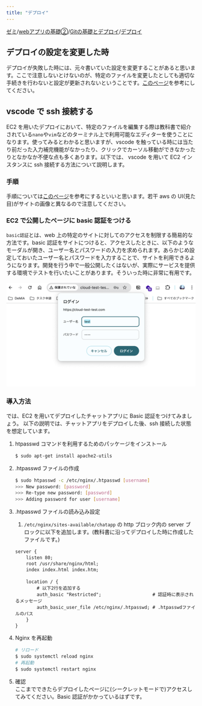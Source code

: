 ```yaml
---
title: "デプロイ"
---
```

[ゼミ](../../index.md)/[webアプリの基礎②](../index.md)/[Gitの基礎とデプロイ](./index.md)/[デプロイ](./aws-deploy.md)
## デプロイの設定を変更した時

デプロイが失敗した時には、元々書いていた設定を変更することがあると思います。ここで注意しないとけないのが、特定のファイルを変更したとしても適切な手続きを行わないと設定が更新されないということです。[このページ](https://qiita.com/A-nkt/items/d6cb5c643d416a48896d)を参考にしてください。

## vscode で ssh 接続する

EC2 を用いたデプロイにおいて、特定のファイルを編集する際は教科書で紹介されている`nano`や`vim`などのターミナル上で利用可能なエディターを使うことになります。使ってみるとわかると思いますが、vscode を触っている時には当たり前だった入力補完機能がなかったり、クリックでカーソル移動ができなかったりとなかなか不便な点も多くあります。以下では、 vscode を用いて EC2 インスタンスに ssh 接続する方法について説明します。

### 手順

手順については[このページ](https://zenn.dev/aew2sbee/articles/aws-ec2-vscode)を参考にするといいと思います。若干 aws の UI(見た目)がサイトの画像と異なるので注意してください。

### EC2 で公開したページに basic 認証をつける

`basic認証`とは、web 上の特定のサイトに対してのアクセスを制限する簡易的な方法です。basic 認証をサイトにつけると、アクセスしたときに、以下のようなモーダルが開き、ユーザー名とパスワードの入力を求められます。あらかじめ設定しておいたユーザー名とパスワードを入力することで、サイトを利用できるようになります。開発を行う中で一般公開したくはないが、実際にサービスを提供する環境でテストを行いたいことがあります。そういった時に非常に有用です。
<br>
<br>
![Basic認証の例](./images/basic_auth.png)

### 導入方法

では、EC2 を用いてデプロイしたチャットアプリに Basic 認証をつけてみましょう。
以下の説明では、チャットアプリをデプロイした後、ssh 接続した状態を想定しています。

1. htpasswd コマンドを利用するためのパッケージをインストール

   ```bash
   $ sudo apt-get install apache2-utils
   ```

2. .htpasswd ファイルの作成

   ```bash
   $ sudo htpasswd -c /etc/nginx/.htpasswd [username]
   >>> New password: [password]
   >>> Re-type new password: [password]
   >>> Adding password for user [username]
   ```

3. .htpasswd ファイルの読み込み設定

   1. `/etc/nginx/sites-available/chatapp` の http ブロック内の server ブロックに以下を追加します。(教科書に沿ってデプロイした時に作成したファイルです。)

   ```nginx
   server {
       listen 80;
       root /usr/share/nginx/html;
       index index.html index.htm;

       location / {
           # 以下2行を追加する
           auth_basic "Restricted";                   # 認証時に表示されるメッセージ
           auth_basic_user_file /etc/nginx/.htpasswd; # .htpasswdファイルのパス
       }
   }
   ```

4. Nginx を再起動

   ```bash
   # リロード
   $ sudo systemctl reload nginx
   # 再起動
   $ sudo systemctl restart nginx
   ```

5. 確認<br>
   ここまでできたらデプロイしたページに(シークレットモードで)アクセスしてみてください。Basic 認証がかかっているはずです。
